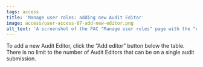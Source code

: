 ```yaml
---
tags: access
title: 'Manage user roles: adding new Audit Editor'
image: access/user-access-07-add-new-editor.png
alt_text: 'A screenshot of the FAC "Manage user roles" page with the "Add editor" button at the bottom of the page circled.'
---
```


To add a new Audit Editor, click the “Add editor” button below the table. There is no limit to the number of Audit Editors that can be on a single audit submission. 
